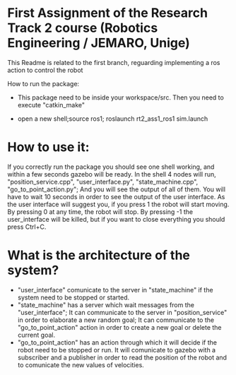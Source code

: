 # First Assignment of the Research Track 2 course (Robotics Engineering / JEMARO, Unige)

This Readme is related to the first branch, reguarding implementing a ros action to control the robot

How to run the package:
- This package need to be inside your workspace/src. Then you need to execute "catkin_make"

- open a new shell;source ros1; roslaunch rt2_ass1_ros1 sim.launch 


# How to use it:
If you correctly run the package you should see one shell working, and within a few seconds gazebo will be ready. In the shell 4 nodes will run, "position_service.cpp", "user_interface.py", "state_machine.cpp", "go_to_point_action.py"; And you will see the output of all of them.
You will have to wait 10 seconds in order to see the output of the user interface.
As the user interface will suggest you, if you press 1 the robot will start moving. By pressing 0 at any time, the robot will stop. By pressing -1 the user_interface will be killed, but if you want to close everything you should press Ctrl+C.


# What is the architecture of the system?
- "user_interface" comunicate to the server in "state_machine" if the system need to be stopped or started.
- "state_machine" has a server which wait messages from the "user_interface"; It can communicate to the server in "position_service" in order to elaborate a new random goal; It can communicate to the "go_to_point_action" action in order to create a new goal or delete the current goal.
- "go_to_point_action" has an action through which it will decide if the robot need to be stopped or run. It will comunicate to gazebo with a subscriber and a publisher in order to read the position of the robot and to comunicate the new values of velocities.


